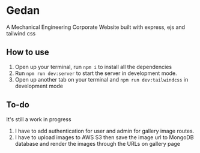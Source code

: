 # Gedan
A Mechanical Engineering Corporate Website built with express, ejs and tailwind css

## How to use
1. Open up your terminal, run `npm i` to install all the dependencies
2. Run `npm run dev:server` to start the server in development mode.
3. Open up another tab on your terminal and `npm run dev:tailwindcss` in development mode

## To-do
It's still a work in progress
1. I have to add authentication for user and admin for gallery image routes.
2. I have to upload images to AWS S3 then save the image url to MongoDB database and render the images through the URLs on gallery page
